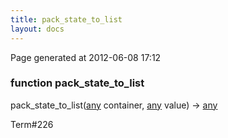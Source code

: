 ```yaml
---
title: pack_state_to_list
layout: docs
---
```


<div class="bottom_right_note">Page generated at 2012-06-08 17:12</div>
<h3><span class="minor">function</span> pack_state_to_list</h3>

pack_state_to_list(<a href="/docs/any.html">any</a> container, <a href="/docs/any.html">any</a> value) -> <a href="/docs/any.html">any</a>
<p></p>

<p><span class="extra_minor">Term#226</span></p>
